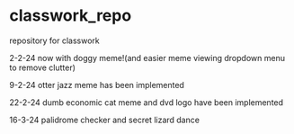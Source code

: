 # classwork_repo
repository for classwork

2-2-24 now with doggy meme!(and easier meme viewing dropdown menu to remove clutter)

9-2-24 otter jazz meme has been implemented

22-2-24 dumb economic cat meme and dvd logo have been implemented

16-3-24 palidrome checker and secret lizard dance
